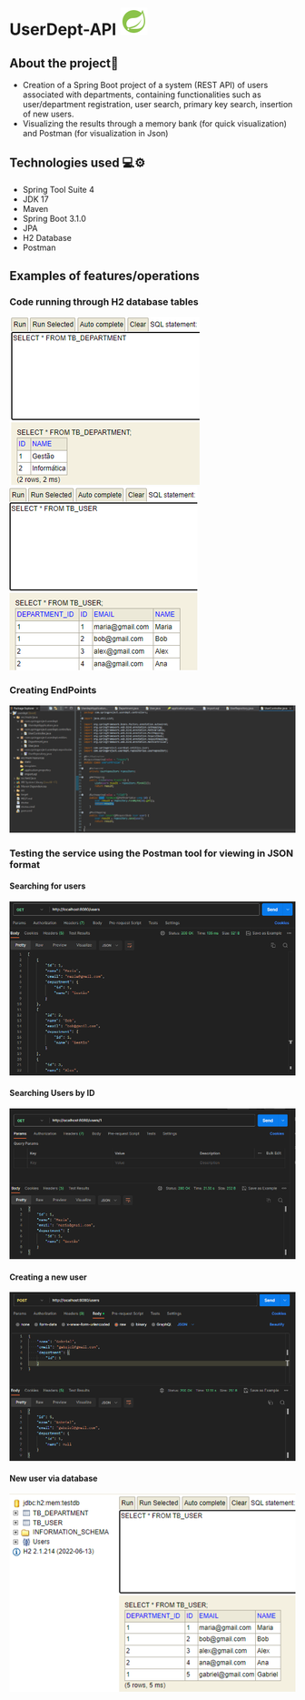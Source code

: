 # UserDept-API ![Icon](UserDept/assets/iconSpringBoot.png)

## About the project📜
- Creation of a Spring Boot project of a system (REST API) of users associated with departments, containing functionalities such as user/department registration, user search, primary key search, insertion of new users.
- Visualizing the results through a memory bank (for quick visualization) and Postman (for visualization in Json)

## Technologies used 💻⚙️ 
- Spring Tool Suite 4 
- JDK 17 
- Maven
- Spring Boot 3.1.0 
- JPA 
- H2 Database 
- Postman

## Examples of features/operations
### Code running through H2 database tables
![Image](UserDept/assets/projetoUserDept_tbDepartmentH2.png) ![Image](UserDept/assets/projetoUserDept_tbUserH2.png)

### Creating EndPoints
![Image](UserDept/assets/projetoUserDept_endPoints.png)

### Testing the service using the Postman tool for viewing in JSON format
#### Searching for users
![Image](UserDept/assets/projetoUserDept_Users.png)

#### Searching Users by ID
![Image](UserDept/assets/projetoUserDept_byId.png)

#### Creating a new user
![Image](UserDept/assets/projetoUserDept_NewUsers.png)

#### New user via database
![Image](UserDept/assets/projetoUserDept_NewUsers2.png)

